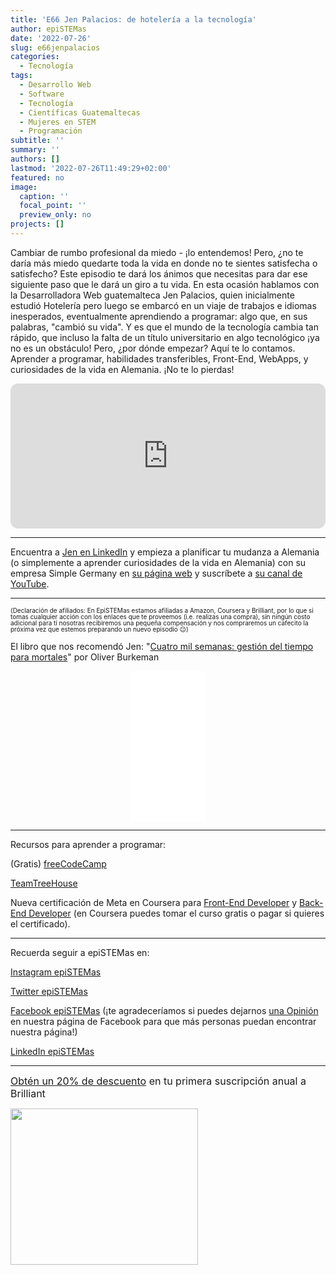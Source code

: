 ```yaml
---
title: 'E66 Jen Palacios: de hotelería a la tecnología'
author: epiSTEMas
date: '2022-07-26'
slug: e66jenpalacios
categories:
  - Tecnología
tags:
  - Desarrollo Web
  - Software
  - Tecnología
  - Científicas Guatemaltecas
  - Mujeres en STEM
  - Programación
subtitle: ''
summary: ''
authors: []
lastmod: '2022-07-26T11:49:29+02:00'
featured: no
image:
  caption: ''
  focal_point: ''
  preview_only: no
projects: []
---
```



Cambiar de rumbo profesional da miedo - ¡lo entendemos! Pero, ¿no te daría más miedo quedarte toda la vida en donde no te sientes satisfecha o satisfecho? Este episodio te dará los ánimos que necesitas para dar ese siguiente paso que le dará un giro a tu vida. En esta ocasión hablamos con la Desarrolladora Web guatemalteca Jen Palacios, quien inicialmente estudió Hotelería pero luego se embarcó en un viaje de trabajos e idiomas inesperados, eventualmente aprendiendo a programar: algo que, en sus palabras, "cambió su vida". Y es que el mundo de la tecnología cambia tan rápido, que incluso la falta de un título universitario en algo tecnológico ¡ya no es un obstáculo! Pero, ¿por dónde empezar? Aquí te lo contamos. Aprender a programar, habilidades transferibles, Front-End, WebApps, y curiosidades de la vida en Alemania. ¡No te lo pierdas!

<iframe style="border-radius:12px" src="https://open.spotify.com/embed/episode/4LzPnwqhDr8jTem1zavwdi?utm_source=generator&theme=0" width="100%" height="232" frameBorder="0" allowfullscreen="" allow="autoplay; clipboard-write; encrypted-media; fullscreen; picture-in-picture"></iframe>

- - - - -

Encuentra a [Jen en LinkedIn](www.linkedin.com/in/jenpalacios) y empieza a planificar tu mudanza a Alemania (o simplemente a aprender curiosidades de la vida en Alemania) con su empresa Simple Germany en [su página web](https://www.simplegermany.com/) y suscríbete a [su canal de YouTube](https://www.youtube.com/c/SimpleGermany/). 

- - - - -

<font size = 1.5> <p style = "line-height:1"> 
(Declaración de afiliados: En EpiSTEMas estamos afiliadas a Amazon, Coursera y Brilliant, por lo que si tomas cualquier acción con los enlaces que te proveemos (i.e. realizas una compra), sin ningún costo adicional para tí nosotras recibiremos una pequeña compensación y nos compraremos un cafecito la próxima vez que estemos preparando un nuevo episodio 😉) 
</font> </p>


El libro que nos recomendó Jen: "[Cuatro mil semanas: gestión del tiempo para mortales](https://amzn.to/3PSY9u5)" por Oliver Burkeman

<center>
<iframe sandbox="allow-popups allow-scripts allow-modals allow-forms allow-same-origin" style="width:120px;height:240px;" marginwidth="0" marginheight="0" scrolling="no" frameborder="0" src="//ws-na.amazon-adsystem.com/widgets/q?ServiceVersion=20070822&OneJS=1&Operation=GetAdHtml&MarketPlace=US&source=ss&ref=as_ss_li_til&ad_type=product_link&tracking_id=braeunerd04-20&language=en_US&marketplace=amazon&region=US&placement=6070784480&asins=6070784480&linkId=6295298da85f64a6da9665b590198cf5&show_border=true&link_opens_in_new_window=true"></iframe>
</center>

- - - - -

Recursos para aprender a programar: 

(Gratis) [freeCodeCamp](https://www.freecodecamp.org/)  

[TeamTreeHouse](https://teamtreehouse.com/)  

Nueva certificación de Meta en Coursera para [Front-End Developer](imp.i384100.net/n1xd2M) y [Back-End Developer](imp.i384100.net/RyqV6v) (en Coursera puedes tomar el curso gratis o pagar si quieres el certificado). 



- - - - -

Recuerda seguir a epiSTEMas en:

[Instagram epiSTEMas](https://www.instagram.com/epistemas/)  

[Twitter epiSTEMas](https://twitter.com/epiSTEMas_Pod)

[Facebook epiSTEMas](https://www.facebook.com/epiSTEMasPod) (¡te agradeceríamos si puedes dejarnos [una Opinión](https://www.facebook.com/epiSTEMasPod/reviews/) en nuestra página de Facebook para que más personas puedan encontrar nuestra página!)

[LinkedIn epiSTEMas](https://www.linkedin.com/company/epistemas-podcast/)



- - - - -

<font size="3"> 

[Obtén un 20% de descuento](https://brilliant.sjv.io/c/2994553/1003358/12858?subId1=EpiSTEMas&u=http%3A%2F%2Fbrilliant.org%2Fimpactnetwork%2F) en tu primera suscripción anual a Brilliant </font>


<a href="https://brilliant.sjv.io/c/2994553/1003364/12858?subId1=epiSTEMas&u=http%3A%2F%2Fbrilliant.org%2Fimpactnetwork%2F%3Firclickid%3D%7Bclickid%7D%26utm_medium%3Daffiliates%26utm_campaign%3D%7Birpid%7D%26utm_source%3D%7Bmp_value1%7D%26utm_content%3D%7Btimestamp%7D_%7Biradtype%7D_%7Biradname%7D%26utm_term%3D%7Bmp_value2%7D" target="_top" id="1003364"><img src="//a.impactradius-go.com/display-ad/12858-1003364" border="0" alt="" width="300" height="250"/></a><img height="0" width="0" src="https://imp.pxf.io/i/2994553/1003364/12858?subId1=epiSTEMas" style="position:absolute;visibility:hidden;" border="1" />

